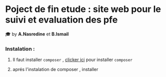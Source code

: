 # Poject de fin etude : site web pour le suivi et evaluation des pfe

:mortar_board: by **A.Nasredine** et **B.Ismail**

### Instalation :

1. Il faut installer `composer` , [clicker ici](https://getcomposer.org/download/) pour installer `composer`

2. aprés l'instalation de composer , installer 

